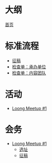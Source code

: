 # 大纲

[首页](index.md)

# 标准流程

- [征稿](sop/call-for-proposals.md)
- [检查单：承办单位]()
- [检查单：内容团队]()

# 活动

- [Loong Meetup #1]()

# 会务

- [Loong Meetup #1]()
    - [选址]()
    - [征稿]()
